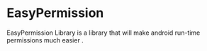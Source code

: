 # EasyPermission
EasyPermission Library is a library that will make android run-time permissions much easier .
